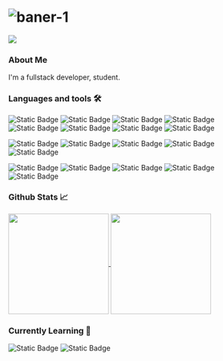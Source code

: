 # ![baner-1](https://github.com/kostek001/kostek001/assets/69671514/d39c956c-c5da-4672-beaa-af00f1655997)

![](https://komarev.com/ghpvc/?username=kostek001&style=for-the-badge)

### About Me
I'm a fullstack developer, student.

### Languages and tools 🛠️
<p align="center">
  
  ![Static Badge](https://img.shields.io/badge/javascript-F7DF1E?style=for-the-badge&logo=javascript&logoColor=black)
  ![Static Badge](https://img.shields.io/badge/typescript-3178C6?style=for-the-badge&logo=typescript&logoColor=white)
  ![Static Badge](https://img.shields.io/badge/html-E34F26?style=for-the-badge&logo=html5&logoColor=white)
  ![Static Badge](https://img.shields.io/badge/css-1572B6?style=for-the-badge&logo=css3&logoColor=white)
  ![Static Badge](https://img.shields.io/badge/php-777BB4?style=for-the-badge&logo=php&logoColor=white)
  ![Static Badge](https://img.shields.io/badge/svelte-FF3E00?style=for-the-badge&logo=svelte&logoColor=white)
  ![Static Badge](https://img.shields.io/badge/tailwindcss-06B6D4?style=for-the-badge&logo=tailwindcss&logoColor=white)
  ![Static Badge](https://img.shields.io/badge/bootstrap-7952B3?style=for-the-badge&logo=bootstrap&logoColor=white)

  ![Static Badge](https://img.shields.io/badge/python-3776AB?style=for-the-badge&logo=python&logoColor=white)
  ![Static Badge](https://img.shields.io/badge/c++-00599C?style=for-the-badge&logo=c%2B%2B&logoColor=white)
  ![Static Badge](https://img.shields.io/badge/arduino-00878F?style=for-the-badge&logo=arduino&logoColor=white)
  ![Static Badge](https://img.shields.io/badge/node.js-339933?style=for-the-badge&logo=node.js&logoColor=white)
  ![Static Badge](https://img.shields.io/badge/git-F05032?style=for-the-badge&logo=git&logoColor=white)

  ![Static Badge](https://img.shields.io/badge/docker-2496ED?style=for-the-badge&logo=docker&logoColor=white)
  ![Static Badge](https://img.shields.io/badge/bash-000000?style=for-the-badge&logo=gnubash&logoColor=white)
  ![Static Badge](https://img.shields.io/badge/nixos-5277C3?style=for-the-badge&logo=nixos&logoColor=white)
  ![Static Badge](https://img.shields.io/badge/ubuntu-E95420?style=for-the-badge&logo=ubuntu&logoColor=white)
  ![Static Badge](https://img.shields.io/badge/raspberry%20pi-A22846?style=for-the-badge&logo=raspberrypi&logoColor=white)
</p>

### Github Stats 📈
<a href="#">
  <picture>
    <source
      srcset="https://github-readme-stats.vercel.app/api?username=kostek001&show_icons=true&hide_border=true&theme=github_dark"
      media="(prefers-color-scheme: dark)"
    />
    <source
      srcset="https://github-readme-stats.vercel.app/api?username=kostek001&show_icons=true&hide_border=true"
      media="(prefers-color-scheme: light), (prefers-color-scheme: no-preference)"
    />
    <img height=200 align="center" src="https://github-readme-stats.vercel.app/api?username=kostek001&show_icons=true&hide_border=true" />
  </picture>
</a>
<a href="#">
  <picture>
    <source
      srcset="https://github-readme-stats.vercel.app/api/top-langs?username=anuraghazra&layout=compact&langs_count=8&card_width=320&hide_border=true&theme=github_dark"
      media="(prefers-color-scheme: dark)"
    />
    <source
      srcset="https://github-readme-stats.vercel.app/api/top-langs?username=anuraghazra&layout=compact&langs_count=8&card_width=320&hide_border=true"
      media="(prefers-color-scheme: light), (prefers-color-scheme: no-preference)"
    />
    <img height=200 align="center" src="https://github-readme-stats.vercel.app/api/top-langs?username=anuraghazra&layout=compact&langs_count=8&card_width=320&hide_border=true" />
  </picture>
</a>

### Currently Learning 🧠
![Static Badge](https://img.shields.io/badge/kubernetes-326CE5?style=for-the-badge&logo=kubernetes&logoColor=white)
![Static Badge](https://img.shields.io/badge/rancher-0075A8?style=for-the-badge&logo=rancher&logoColor=white)
